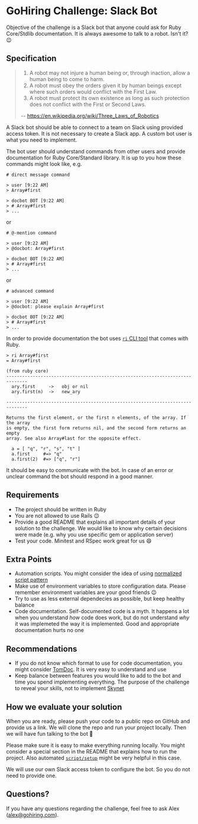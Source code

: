 # GoHiring Challenge: Slack Bot

Objective of the challenge is a Slack bot that anyone could ask for Ruby Core/Stdlib documentation. It is always awesome to talk to a robot. Isn't it? :wink:

## Specification

> 1. A robot may not injure a human being or, through inaction, allow a human being to come to harm.
> 2. A robot must obey the orders given it by human beings except where such orders would conflict with the First Law.
> 3. A robot must protect its own existence as long as such protection does not conflict with the First or Second Laws.
>
> -- https://en.wikipedia.org/wiki/Three_Laws_of_Robotics



A Slack bot should be able to connect to a team on Slack using provided access token. It is not necessary to create a Slack app. A custom bot user is what you need to implement.

The bot user should understand commands from other users and provide documentation for Ruby Core/Standard library. It is up to you how these commands might look like, e.g.

```
# direct message command

> user [9:22 AM]
> Array#first

> docbot BOT [9:22 AM]
> # Array#first
> ...
```

or

```
# @-mention command

> user [9:22 AM]
> @docbot: Array#first

> docbot BOT [9:22 AM]
> # Array#first
> ...
```

or

```
# advanced command

> user [9:22 AM]
> @docbot: please explain Array#first

> docbot BOT [9:22 AM]
> # Array#first
> ...
```


In order to provide documentation the bot uses [`ri` CLI tool][ri] that comes with Ruby.

```shell
> ri Array#first
= Array#first

(from ruby core)
------------------------------------------------------------------------------
  ary.first     ->   obj or nil
  ary.first(n)  ->   new_ary

------------------------------------------------------------------------------

Returns the first element, or the first n elements, of the array. If the array
is empty, the first form returns nil, and the second form returns an empty
array. See also Array#last for the opposite effect.

  a = [ "q", "r", "s", "t" ]
  a.first     #=> "q"
  a.first(2)  #=> ["q", "r"]
```

It should be easy to communicate with the bot. In case of an error or unclear command the bot should respond in a good manner.

## Requirements

* The project should be written in Ruby
* You are not allowed to use Rails :wink:
* Provide a good README that explains all important details of your solution to the challenge. We would like to know why certain decisions were made (e.g. why you use specific gem or application server)
* Test your code. Minitest and RSpec work great for us :smile:

## Extra Points

* Automation scripts. You might consider the idea of using [normalized script pattern][normalized-scripts-pattern]
* Make use of environment variables to store configuration data. Please remember environment variables are your good friends :wink:
* Try to use as less external dependecies as possible, but keep healthy balance
* Code documentation. Self-documented code is a myth. It happens a lot when you understand *how* code does work, but do not understand *why* it was implemeted the way it is implemented. Good and appropriate documentation hurts no one

## Recommendations

* If you do not know which format to use for code documentation, you might consider [TomDoc][tomdoc]. It is very easy to understand and use
* Keep balance between features you would like to add to the bot and time you spend implementing everything. The purpose of the challenge to reveal your skills, not to implement [Skynet][skynet]

## How we evaluate your solution

When you are ready, please push your code to a public repo on GitHub and provide us a link. We will clone the repo and run your project locally. Then we will have fun talking to the bot :tada:

Please make sure it is easy to make everything running locally. You might consider a special section in the README that explains how to run the project. Also automated [`script/setup`][script-setup] might be very helpful in this case.

We will use our own Slack access token to configure the bot. So you do not need to provide one.

## Questions?

If you have any questions regarding the challenge, feel free to ask Alex (<alex@gohiring.com>).

[normalized-scripts-pattern]: https://github.com/github/scripts-to-rule-them-all#scripts-to-rule-them-all
[script-setup]: https://github.com/github/scripts-to-rule-them-all#scriptsetup
[ri]: http://www.jstorimer.com/blogs/workingwithcode/7766081-5-reasons-you-should-use-ri-to-read-ruby-documentation
[tomdoc]: http://tomdoc.org
[skynet]: https://en.wikipedia.org/wiki/Skynet_(Terminator)
